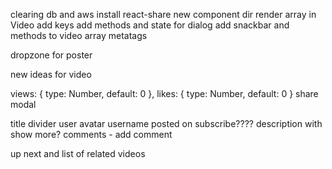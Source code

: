 clearing db and aws
install react-share
new component dir
render array in Video 
add keys
add methods and state for dialog
add snackbar and methods to video array
metatags




dropzone for poster

new ideas for video

views: {
    type: Number,
    default: 0
},
likes: {
    type: Number,
    default: 0
}
 share modal
 
 title
 divider
 user avatar 
    username
    posted on
subscribe????
description with show more?
comments - add comment 

up next and list of related videos

